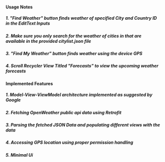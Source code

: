 #### Usage Notes
##### 1. "Find Weather" button finds weather of specified City and Country ID in the EditText Inputs
##### 2. Make sure you only search for the weather of cities in that are available in the provided citylist.json file
##### 3. "Find My Weather" button finds weather using the device GPS
##### 4. Scroll Recycler View Titled "Forecasts" to view the upcoming weather forecasts

#### Implemented Features
##### 1. Model-View-ViewModel architecture implemented as suggested by Google
##### 2. Fetching OpenWeather public api data using Retrofit
##### 3. Parsing the fetched JSON Data and populating different views with the data
##### 4. Accessing GPS location using proper permission handling
##### 5. Minimal Ui

